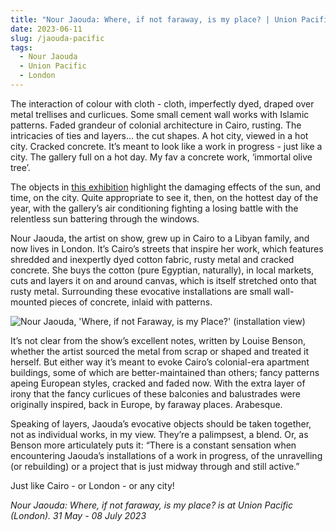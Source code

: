```yaml
---
title: "Nour Jaouda: Where, if not faraway, is my place? | Union Pacific"
date: 2023-06-11
slug: /jaouda-pacific
tags:
  - Nour Jaouda
  - Union Pacific
  - London
---
```


The interaction of colour with cloth - cloth, imperfectly dyed, draped over metal trellises and curlicues. Some small cement wall works with Islamic patterns. Faded grandeur of colonial architecture in Cairo, rusting. The intricacies of ties and layers… the cut shapes. A hot city, viewed in a hot city. Cracked concrete. It’s meant to look like a work in progress - just like a city. The gallery full on a hot day. My fav a concrete work, ‘immortal olive tree’.

The objects in [this exhibition](https://unionpacific.co.uk/exhibitions/4119/) highlight the damaging effects of the sun, and time, on the city. Quite appropriate to see it, then, on the hottest day of the year, with the gallery’s air conditioning fighting a losing battle with the relentless sun battering through the windows. 

Nour Jaouda, the artist on show, grew up in Cairo to a Libyan family, and now lives in London. It’s Cairo’s streets that inspire her work, which features shredded and inexpertly dyed cotton fabric, rusty metal and cracked concrete. She buys the cotton (pure Egyptian, naturally), in local markets, cuts and layers it on and around canvas, which is itself stretched onto that rusty metal. Surrounding these evocative installations are small wall-mounted pieces of concrete, inlaid with patterns.

![Nour Jaouda, 'Where, if not Faraway, is my Place?' (installation view)](/jaouda-pacific-1.jpeg)

It’s not clear from the show’s excellent notes, written by Louise Benson, whether the artist sourced the metal from scrap or shaped and treated it herself. But either way it’s meant to evoke Cairo’s colonial-era apartment buildings, some of which are better-maintained than others; fancy patterns apeing European styles, cracked and faded now. With the extra layer of irony that the fancy curlicues of these balconies and balustrades were originally inspired, back in Europe, by faraway places. Arabesque.

Speaking of layers, Jaouda’s evocative objects should be taken together, not as individual works, in my view. They’re a palimpsest, a blend. Or, as Benson more articulately puts it: “There is a constant sensation when encountering Jaouda’s installations of a work in progress, of the unravelling (or rebuilding) or a project that is just midway through and still active.”

Just like Cairo - or London - or any city!

*Nour Jaouda: Where, if not faraway, is my place? is at Union Pacific (London). 31 May - 08 July 2023*
